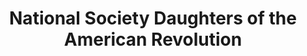 ---
layout: repo
title: "National Society Daughters of the American Revolution"
id: 24586
permalink: repos/24586/
---